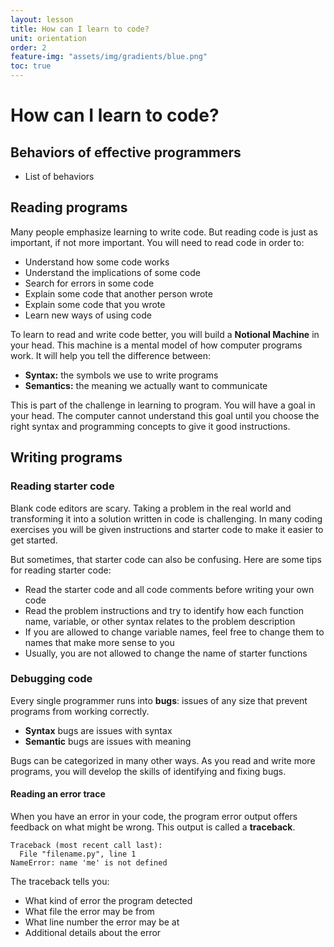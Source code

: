 ```yaml
---
layout: lesson
title: How can I learn to code?
unit: orientation
order: 2
feature-img: "assets/img/gradients/blue.png"
toc: true
---
```


# How can I learn to code?

## Behaviors of effective programmers

- List of behaviors

## Reading programs

Many people emphasize learning to write code. But reading code is just as important, if not more important. You will need to read code in order to:

- Understand how some code works
- Understand the implications of some code
- Search for errors in some code
- Explain some code that another person wrote
- Explain some code that you wrote
- Learn new ways of using code

To learn to read and write code better, you will build a **Notional Machine** in your head. This machine is a mental model of how computer programs work. It will help you tell the difference between:

- **Syntax:** the symbols we use to write programs
- **Semantics:** the meaning we actually want to communicate

This is part of the challenge in learning to program. You will have a goal in your head. The computer cannot understand this goal until you choose the right syntax and programming concepts to give it good instructions.

## Writing programs

### Reading starter code

Blank code editors are scary. Taking a problem in the real world and transforming it into a solution written in code is challenging. In many coding exercises you will be given instructions and starter code to make it easier to get started.

But sometimes, that starter code can also be confusing. Here are some tips for reading starter code:

- Read the starter code and all code comments before writing your own code
- Read the problem instructions and try to identify how each function name, variable, or other syntax relates to the problem description
- If you are allowed to change variable names, feel free to change them to names that make more sense to you
- Usually, you are not allowed to change the name of starter functions

### Debugging code

Every single programmer runs into **bugs**: issues of any size that prevent programs from working correctly.

- **Syntax** bugs are issues with syntax
- **Semantic** bugs are issues with meaning

Bugs can be categorized in many other ways. As you read and write more programs, you will develop the skills of identifying and fixing bugs.

#### Reading an error trace

When you have an error in your code, the program error output offers feedback on what might be wrong. This output is called a **traceback**.

```
Traceback (most recent call last):
  File "filename.py", line 1
NameError: name 'me' is not defined
```

The traceback tells you:

- What kind of error the program detected
- What file the error may be from
- What line number the error may be at
- Additional details about the error
